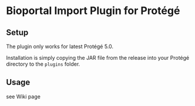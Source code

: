 # Bioportal Import Plugin for Protégé

## Setup
The plugin only works for latest Protégé 5.0.

Installation is simply copying the JAR file from the release into your Protégé directory to the `plugins` folder.

## Usage
see Wiki page
